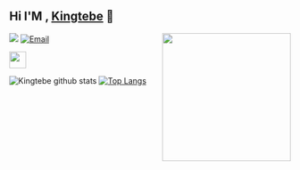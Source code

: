 ## Hi I'M , [Kingtebe](https://github.com/Kingtebe) 👋

<img align='right' src="https://media2.giphy.com/media/Ll22OhMLAlVDb8UQWe/giphy.gif" width="230">

![](https://komarev.com/ghpvc/?username=Kingtebe&color=blue)
<a href="mailto: kingtebe01@gmail.com"><img alt="Email" src="https://img.shields.io/badge/Email-kingtebe01@gmail.com-red?style=flat-square&logo=gmail"></a>

<img src="https://media.giphy.com/media/dxn6fRlTIShoeBr69N/giphy.gif" width="30">

![Kingtebe github stats](https://github-readme-stats.vercel.app/api?username=Kingtebe&show_icons=true&theme=default)
[![Top Langs](https://github-readme-stats.vercel.app/api/top-langs/?username=Kingtebe&layout=compact)](https://github.com/Kingtebe)
